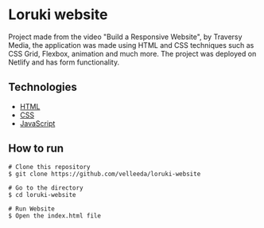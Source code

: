 # Loruki website

Project made from the video "Build a Responsive Website", by Traversy Media, the application was made using HTML and CSS techniques such as CSS Grid, Flexbox, animation and much more. The project was deployed on Netlify and has form functionality.

## Technologies

- [HTML](https://developer.mozilla.org/pt-BR/docs/Web/HTML)
- [CSS](https://developer.mozilla.org/pt-BR/docs/Web/CSS)
- [JavaScript](https://developer.mozilla.org/pt-BR/docs/Web/JavaScript)

## How to run

```
# Clone this repository
$ git clone https://github.com/velleeda/loruki-website

# Go to the directory
$ cd loruki-website
```

```
# Run Website
$ Open the index.html file
```
